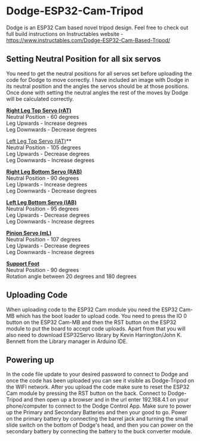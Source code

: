 # Dodge-ESP32-Cam-Tripod
Dodge is an ESP32 Cam based novel tripod design.  Feel free to check out full build instructions on Instructables website - https://www.instructables.com/Dodge-ESP32-Cam-Based-Tripod/

## Setting Neutral Position for all six servos
You need to get the neutral positions for all servos set before uploading the code for Dodge to move correctly.  I have included an image with Dodge in its neutral position and the angles the servos should be at those positions.
Once done with setting the neutral angles the rest of the moves by Dodge will be calculated correctly.


<ins><strong>Right Leg Top Servo (rAT)</strong></ins>\
Neutral Position - 60 degrees\
Leg Upwards - Increase degrees\
Leg Downwards - Decrease degrees

<ins>Left Leg Top Servo (lAT)</ins>**\
Neutral Position - 105 degrees\
Leg Upwards - Decrease degrees\
Leg Downwards - Increase degrees

<ins>**Right Leg Bottom Servo (RAB)**</ins>\
Neutral Position - 90 degrees\
Leg Upwards - Increase degrees\
Leg Downwards - Decrease degrees

<ins>**Left Leg Bottom Servo (lAB)**</ins>\
Neutral Position - 95 degrees\
Leg Upwards - Decrease degrees\
Leg Downwards - Increase degrees

<ins>**Pinion Servo (mL)**</ins>\
Neutral Position - 107 degrees\
Leg Upwards - Decrease degrees\
Leg Downwards - Increase degrees

<ins>**Support Foot**</ins>\
Neutral Position - 90 degrees\
Rotation angle between 20 degrees and 180 degrees


## Uploading Code
When uploading code to the ESP32 Cam module you need the ESP32 Cam-MB which has the boot loader to upload code. You need to press the IO 0 button on the ESP32 Cam-MB and then the RST button on the ESP32 module to put the board to accept code uploads. Apart from that you will also need to download ESP32Servo library by Kevin Harrington/John K. Bennett from the Library manager in Arduino IDE.

## Powering up
In the code file update to your desired password to connect to Dodge and once the code has been uploaded you can see it visible as Dodge-Tripod on the WIFI network. After you upload the code make sure to reset the ESP32 Cam module by pressing the RST button on the back. Connect to Dodge-Tripod and then open up a browser and in the url enter 192.168.4.1 on your phone/computer to connect to the Dodge Control App. Make sure to power up the Primary and Secondary Batteries and then your good to go. Power on the primary battery by connecting the barrel jack and turning the small slide switch on the bottom of Dodge's head, and then you can power on the secondary battery by connecting the battery to the buck converter module.


